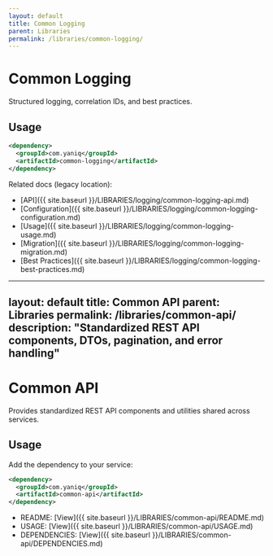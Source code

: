 ```yaml
---
layout: default
title: Common Logging
parent: Libraries
permalink: /libraries/common-logging/
---
```


# Common Logging

Structured logging, correlation IDs, and best practices.

## Usage

```xml
<dependency>
  <groupId>com.yaniq</groupId>
  <artifactId>common-logging</artifactId>
</dependency>
```

Related docs (legacy location):
- [API]({{ site.baseurl }}/LIBRARIES/logging/common-logging-api.md)
- [Configuration]({{ site.baseurl }}/LIBRARIES/logging/common-logging-configuration.md)
- [Usage]({{ site.baseurl }}/LIBRARIES/logging/common-logging-usage.md)
- [Migration]({{ site.baseurl }}/LIBRARIES/logging/common-logging-migration.md)
- [Best Practices]({{ site.baseurl }}/LIBRARIES/logging/common-logging-best-practices.md)
---
layout: default
title: Common API
parent: Libraries
permalink: /libraries/common-api/
description: "Standardized REST API components, DTOs, pagination, and error handling"
---

# Common API

Provides standardized REST API components and utilities shared across services.

## Usage

Add the dependency to your service:

```xml
<dependency>
  <groupId>com.yaniq</groupId>
  <artifactId>common-api</artifactId>
</dependency>
```

- README: [View]({{ site.baseurl }}/LIBRARIES/common-api/README.md)
- USAGE: [View]({{ site.baseurl }}/LIBRARIES/common-api/USAGE.md)
- DEPENDENCIES: [View]({{ site.baseurl }}/LIBRARIES/common-api/DEPENDENCIES.md)

